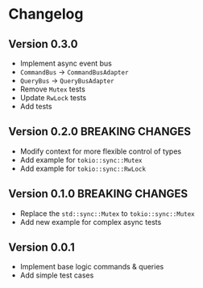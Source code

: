 # Changelog

## Version 0.3.0
* Implement async event bus
* `CommandBus` -> `CommandBusAdapter`
* `QueryBus` -> `QueryBusAdapter`
* Remove `Mutex` tests
* Update `RwLock` tests
* Add tests

## Version 0.2.0 BREAKING CHANGES
* Modify context for more flexible control of types
* Add example for `tokio::sync::Mutex`
* Add example for `tokio::sync::RwLock`

## Version 0.1.0 BREAKING CHANGES
* Replace the `std::sync::Mutex` to `tokio::sync::Mutex`
* Add new example for complex async tests

## Version 0.0.1
* Implement base logic commands & queries
* Add simple test cases
